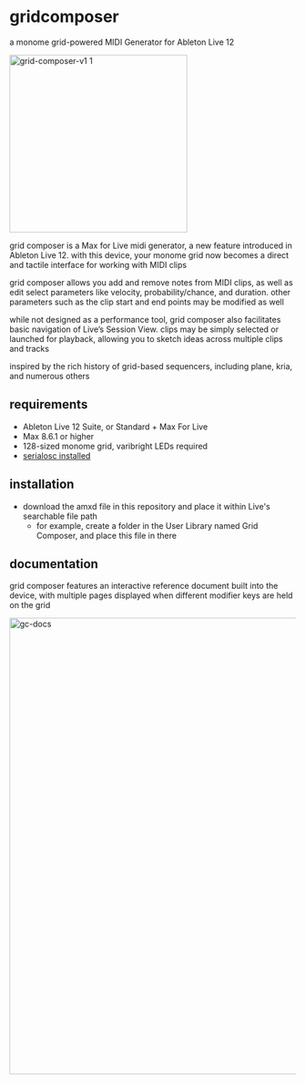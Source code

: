 # gridcomposer

a monome grid-powered MIDI Generator for Ableton Live 12

<img width="312" alt="grid-composer-v1 1" src="https://github.com/orphicinstruments/gridcomposer/assets/169007099/a1a388fc-6dcc-453f-b8f8-af85e0676c4a">

grid composer is a Max for Live midi generator, a new feature introduced in Ableton Live 12. with this device, your monome grid now becomes a direct and tactile interface for working with MIDI clips

grid composer allows you add and remove notes from MIDI clips, as well as edit select parameters like velocity, probability/chance, and duration. other parameters such as the clip start and end points may be modified as well

while not designed as a performance tool, grid composer also facilitates basic navigation of Live’s Session View. clips may be simply selected or launched for playback, allowing you to sketch ideas across multiple clips and tracks

inspired by the rich history of grid-based sequencers, including plane, kria, and numerous others

## requirements
- Ableton Live 12 Suite, or Standard + Max For Live
- Max 8.6.1 or higher
- 128-sized monome grid, varibright LEDs required
- [serialosc installed](https://monome.org/docs/serialosc/setup/)

## installation
- download the amxd file in this repository and place it within Live's searchable file path
  -  for example, create a folder in the User Library named Grid Composer, and place this file in there

## documentation
grid composer features an interactive reference document built into the device, with multiple pages displayed when different modifier keys are held on the grid

<img width="801" alt="gc-docs" src="https://github.com/orphicinstruments/gridcomposer/assets/169007099/c695d6b2-5134-4f42-bc45-d2970fd3090b">

